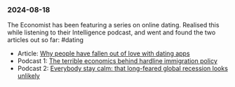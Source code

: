 ### 2024-08-18

The Economist has been featuring a series on online dating. Realised this while listening to their Intelligence podcast, and went and found the two articles out so far: #dating
* Article: [Why people have fallen out of love with dating apps](https://www.economist.com/business/2024/08/08/why-people-have-fallen-out-of-love-with-dating-apps)
* Podcast 1: [The terrible economics behind hardline immigration policy](https://www.economist.com/podcasts/2024/08/09/the-terrible-economics-behind-hardline-immigration-policy)
* Podcast 2: [Everybody stay calm: that long-feared global recession looks unlikely](https://www.economist.com/podcasts/2024/08/16/everybody-stay-calm-that-long-feared-global-recession-looks-unlikely)

